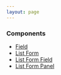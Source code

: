 ```yaml
---
layout: page
---
```


### Components

- [Field](field)
- [List Form](listform)
- [List Form Field](listformfield)
- [List Form Panel](listformpanel)